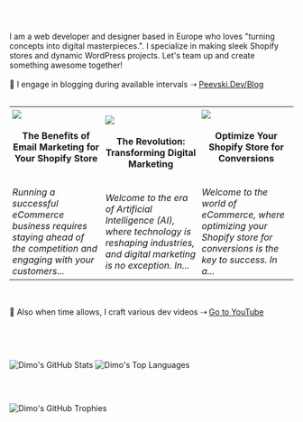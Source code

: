 <span style="color: white; font-size: 22px;"><strong>Hi, I'm Dimo Peevski! 👋</strong></span>
<br><br>
I am a web developer and designer based in Europe who loves "turning concepts into digital masterpieces.". I specialize in making sleek Shopify stores and dynamic WordPress projects. Let's team up and create something awesome together!
<br><br>
📖 I engage in blogging during available intervals ⇢ <a href="https://www.peevski.dev/blog">Peevski.Dev/Blog</a>
<br><br>

<table style="width: 100%; max-width: 600px; margin: 0 auto;">
  <tr>
    <td style="padding: 5px; width: 200px;">
      <a href="https://www.peevski.dev/shopify/shopify-email-marketing/">
        <img src="https://www.peevski.dev/wp-content/uploads/2023/11/april-post-4.jpg">
      </a>
      <br>
      <br>
      <center>
        <strong>The Benefits of Email Marketing for Your Shopify Store</strong>
      </center>
      <br><br> <em>Running a successful eCommerce business requires staying ahead of the competition and engaging with your customers...</em>
    </td>
    <td style="padding: 5px; width: 200px;">
      <a href="https://www.peevski.dev/marketing/digital-marketing-revolution/">
        <img src="https://www.peevski.dev/wp-content/uploads/2023/11/april-post-3.jpg">
      </a>
      <br>
      <br>
      <center>
        <strong>The Revolution: Transforming Digital Marketing
      </center>
      </strong>
      <br><br> <em>Welcome to the era of Artificial Intelligence (AI), where technology is reshaping industries, and digital marketing is no exception. In...</em>
    </td>
    <td style="padding: 5px; width: 200px;">
      <a href="https://www.peevski.dev/shopify/optimize-shopify-store/">
        <img src="https://www.peevski.dev/wp-content/uploads/2023/11/april-post-1.jpg">
      </a>
      <br>
      <br>
      <center>
        <strong>Optimize Your Shopify Store for Conversions
      </center>
      </strong>
      <br><br> <em>Welcome to the world of eCommerce, where optimizing your Shopify store for conversions is the key to success. In a...</em>
    </td>
  </tr>
</table>
  
<br><br>
🎥 Also when time allows, I craft various dev videos ⇢ <a href="https://www.youtube.com/channel/UCy3QzuO2Xfjt2iXVUbaUysA">Go to YouTube</a>
<br><br><br>
<span style="color: white; font-size: 22px;"><strong>GitHub Stats</strong></span>
<br><br>
![Dimo's GitHub Stats](https://github-readme-stats.vercel.app/api?username=DimoPeevski&show_icons=true&hide_border=true)
![Dimo's Top Languages](https://github-readme-stats.vercel.app/api/top-langs/?username=DimoPeevski&layout=compact)
<br><br>
<span style="color: white; font-size: 22px;"><strong>GitHub Trophies</strong></span>
<br><br>
![Dimo's GitHub Trophies](https://github-profile-trophy.vercel.app/?username=DimoPeevski)
<br><br>
